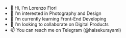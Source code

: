 - 👋 Hi, I’m Lorenzo Fiori
- 👀 I’m interested in Photography and Design
- 🌱 I’m currently learning Front-End Developing
- 💞️ I’m looking to collaborate on Digital Products
- 📫 You can reach me on Telegram (@haisekurayami)

